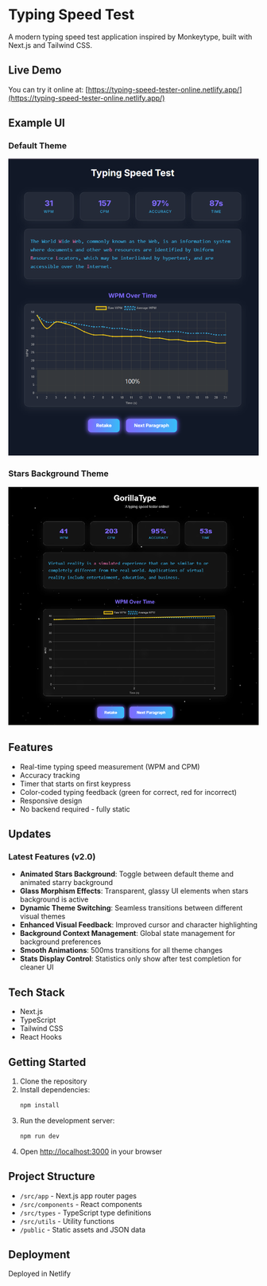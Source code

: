 # Typing Speed Test

A modern typing speed test application inspired by Monkeytype, built with Next.js and Tailwind CSS.

## Live Demo

You can try it online at: [https://typing-speed-tester-online.netlify.app/](https://typing-speed-tester-online.netlify.app/)

## Example UI

### Default Theme
![Typing Speed Test Example UI](./public/sc.png)

### Stars Background Theme
![Typing Speed Test with Stars Background](./public/myUI.png)


## Features

- Real-time typing speed measurement (WPM and CPM)
- Accuracy tracking
- Timer that starts on first keypress
- Color-coded typing feedback (green for correct, red for incorrect)
- Responsive design
- No backend required - fully static

## Updates

### Latest Features (v2.0)
- **Animated Stars Background**: Toggle between default theme and animated starry background
- **Glass Morphism Effects**: Transparent, glassy UI elements when stars background is active
- **Dynamic Theme Switching**: Seamless transitions between different visual themes
- **Enhanced Visual Feedback**: Improved cursor and character highlighting
- **Background Context Management**: Global state management for background preferences
- **Smooth Animations**: 500ms transitions for all theme changes
- **Stats Display Control**: Statistics only show after test completion for cleaner UI

## Tech Stack

- Next.js
- TypeScript
- Tailwind CSS
- React Hooks

## Getting Started

1. Clone the repository
2. Install dependencies:
   ```bash
   npm install
   ```
3. Run the development server:
   ```bash
   npm run dev
   ```
4. Open [http://localhost:3000](http://localhost:3000) in your browser

## Project Structure

- `/src/app` - Next.js app router pages
- `/src/components` - React components
- `/src/types` - TypeScript type definitions
- `/src/utils` - Utility functions
- `/public` - Static assets and JSON data

## Deployment

Deployed in Netlify

